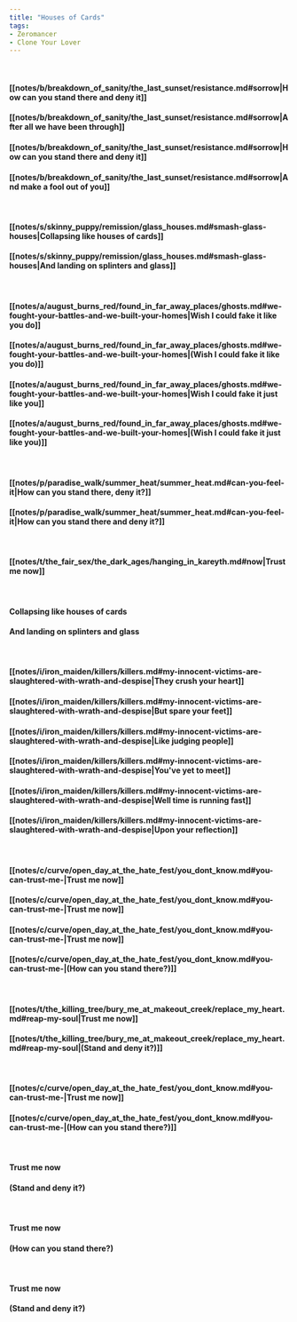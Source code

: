 ```yaml
---
title: "Houses of Cards"
tags:
- Zeromancer
- Clone Your Lover
---
```

&nbsp;
#### [[notes/b/breakdown_of_sanity/the_last_sunset/resistance.md#sorrow|How can you stand there and deny it]]
#### [[notes/b/breakdown_of_sanity/the_last_sunset/resistance.md#sorrow|After all we have been through]]
#### [[notes/b/breakdown_of_sanity/the_last_sunset/resistance.md#sorrow|How can you stand there and deny it]]
#### [[notes/b/breakdown_of_sanity/the_last_sunset/resistance.md#sorrow|And make a fool out of you]]
&nbsp;
#### [[notes/s/skinny_puppy/remission/glass_houses.md#smash-glass-houses|Collapsing like houses of cards]]
#### [[notes/s/skinny_puppy/remission/glass_houses.md#smash-glass-houses|And landing on splinters and glass]]
&nbsp;
#### [[notes/a/august_burns_red/found_in_far_away_places/ghosts.md#we-fought-your-battles-and-we-built-your-homes|Wish I could fake it like you do]]
#### [[notes/a/august_burns_red/found_in_far_away_places/ghosts.md#we-fought-your-battles-and-we-built-your-homes|(Wish I could fake it like you do)]]
#### [[notes/a/august_burns_red/found_in_far_away_places/ghosts.md#we-fought-your-battles-and-we-built-your-homes|Wish I could fake it just like you]]
#### [[notes/a/august_burns_red/found_in_far_away_places/ghosts.md#we-fought-your-battles-and-we-built-your-homes|(Wish I could fake it just like you)]]
&nbsp;
#### [[notes/p/paradise_walk/summer_heat/summer_heat.md#can-you-feel-it|How can you stand there, deny it?]]
#### [[notes/p/paradise_walk/summer_heat/summer_heat.md#can-you-feel-it|How can you stand there and deny it?]]
&nbsp;
#### [[notes/t/the_fair_sex/the_dark_ages/hanging_in_kareyth.md#now|Trust me now]]
&nbsp;
#### Collapsing like houses of cards
#### And landing on splinters and glass
&nbsp;
#### [[notes/i/iron_maiden/killers/killers.md#my-innocent-victims-are-slaughtered-with-wrath-and-despise|They crush your heart]]
#### [[notes/i/iron_maiden/killers/killers.md#my-innocent-victims-are-slaughtered-with-wrath-and-despise|But spare your feet]]
#### [[notes/i/iron_maiden/killers/killers.md#my-innocent-victims-are-slaughtered-with-wrath-and-despise|Like judging people]]
#### [[notes/i/iron_maiden/killers/killers.md#my-innocent-victims-are-slaughtered-with-wrath-and-despise|You've yet to meet]]
#### [[notes/i/iron_maiden/killers/killers.md#my-innocent-victims-are-slaughtered-with-wrath-and-despise|Well time is running fast]]
#### [[notes/i/iron_maiden/killers/killers.md#my-innocent-victims-are-slaughtered-with-wrath-and-despise|Upon your reflection]]
&nbsp;
#### [[notes/c/curve/open_day_at_the_hate_fest/you_dont_know.md#you-can-trust-me-|Trust me now]]
#### [[notes/c/curve/open_day_at_the_hate_fest/you_dont_know.md#you-can-trust-me-|Trust me now]]
#### [[notes/c/curve/open_day_at_the_hate_fest/you_dont_know.md#you-can-trust-me-|Trust me now]]
#### [[notes/c/curve/open_day_at_the_hate_fest/you_dont_know.md#you-can-trust-me-|(How can you stand there?)]]
&nbsp;
#### [[notes/t/the_killing_tree/bury_me_at_makeout_creek/replace_my_heart.md#reap-my-soul|Trust me now]]
#### [[notes/t/the_killing_tree/bury_me_at_makeout_creek/replace_my_heart.md#reap-my-soul|(Stand and deny it?)]]
&nbsp;
#### [[notes/c/curve/open_day_at_the_hate_fest/you_dont_know.md#you-can-trust-me-|Trust me now]]
#### [[notes/c/curve/open_day_at_the_hate_fest/you_dont_know.md#you-can-trust-me-|(How can you stand there?)]]
&nbsp;
#### Trust me now
#### (Stand and deny it?)
&nbsp;
#### Trust me now
#### (How can you stand there?)
&nbsp;
#### Trust me now
#### (Stand and deny it?)
